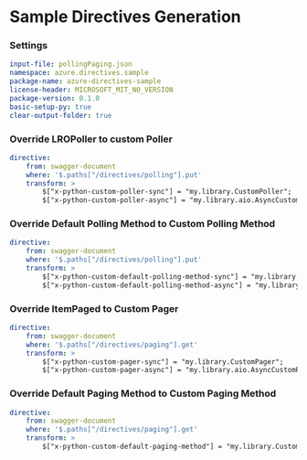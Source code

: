 # Sample Directives Generation

### Settings

``` yaml
input-file: pollingPaging.json
namespace: azure.directives.sample
package-name: azure-directives-sample
license-header: MICROSOFT_MIT_NO_VERSION
package-version: 0.1.0
basic-setup-py: true
clear-output-folder: true
```

### Override LROPoller to custom Poller

```yaml
directive:
    from: swagger-document
    where: '$.paths["/directives/polling"].put'
    transform: >
        $["x-python-custom-poller-sync"] = "my.library.CustomPoller";
        $["x-python-custom-poller-async"] = "my.library.aio.AsyncCustomPoller"
```

### Override Default Polling Method to Custom Polling Method

```yaml
directive:
    from: swagger-document
    where: '$.paths["/directives/polling"].put'
    transform: >
        $["x-python-custom-default-polling-method-sync"] = "my.library.CustomDefaultPollingMethod";
        $["x-python-custom-default-polling-method-async"] = "my.library.aio.AsyncCustomDefaultPollingMethod"
```


### Override ItemPaged to Custom Pager

```yaml
directive:
    from: swagger-document
    where: '$.paths["/directives/paging"].get'
    transform: >
        $["x-python-custom-pager-sync"] = "my.library.CustomPager";
        $["x-python-custom-pager-async"] = "my.library.aio.AsyncCustomPager"
```

### Override Default Paging Method to Custom Paging Method

```yaml
directive:
    from: swagger-document
    where: '$.paths["/directives/paging"].get'
    transform: >
        $["x-python-custom-default-paging-method"] = "my.library.CustomDefaultPagingMethod";
```
